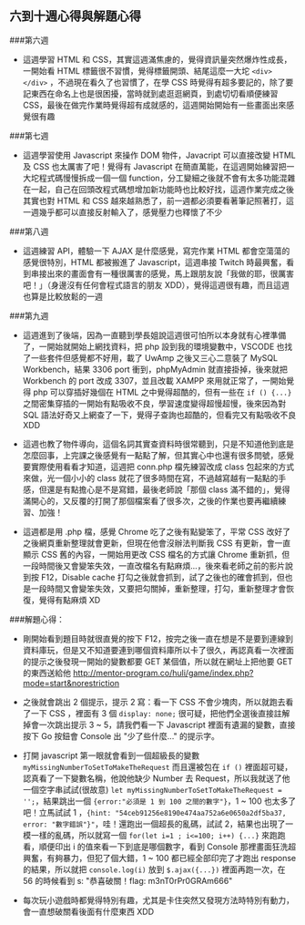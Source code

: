## 六到十週心得與解題心得

###第六週
- 這週學習 HTML 和 CSS，其實這週滿焦慮的，覺得資訊量突然爆炸性成長，一開始看 HTML 標籤很不習慣，覺得標籤開頭、結尾這麼一大坨 `<div></div>` ，不過現在看久了也習慣了，在學 CSS 時覺得有超多要記的，除了要記東西在命名上也是很困擾，當時就到處逛逛網頁，到處切切看順便練習 CSS，最後在做完作業時覺得超有成就感的，這週開始開始有一些畫面出來感覺很有趣

###第七週
- 這週學習使用 Javascript 來操作 DOM 物件，Javacript 可以直接改變 HTML 及 CSS 也太厲害了吧！覺得有 Javascript 在簡直萬能，在這週開始練習把一大坨程式碼慢慢拆成一個一個 function，分工變細之後就不會有太多功能混雜在一起，自己在回頭改程式碼想增加新功能時也比較好找，這週作業完成之後其實也對 HTML 和 CSS 越來越熟悉了，前一週都必須要看著筆記照著打，這一週幾乎都可以直接反射輸入了，感覺壓力也釋懷了不少

###第八週
- 這週練習 API，體驗一下 AJAX 是什麼感覺，寫完作業 HTML 都會空蕩蕩的感覺很特別，HTML 都被搬進了 Javascript，這週串接 Twitch 時最興奮，看到串接出來的畫面會有一種很厲害的感覺，馬上跟朋友說「我做的耶，很厲害吧！」（身邊沒有任何會程式語言的朋友 XDD），覺得這週很有趣，而且這週也算是比較放鬆的一週

###第九週
- 這週進到了後端，因為一直聽到學長姐說這週很可怕所以本身就有心裡準備了，一開始就開始上網找資料，把 php 設到我的環境變數中，VSCODE 也找了一些套件但感覺都不好用，載了 UwAmp 之後又三心二意裝了 MySQL Workbench，結果 3306 port 衝到，phpMyAdmin 就直接掛掉，後來就把 Workbench 的 port 改成 3307，並且改載 XAMPP 來用就正常了，一開始覺得 php 可以穿插好幾個在 HTML 之中覺得超酷的，但有一些在 `if () {...}` 之間密集穿插的一開始有點吸收不良，學習速度變得超慢超慢，後來因為對 SQL 語法好奇又上網查了一下，覺得子查詢也超酷的，但看完又有點吸收不良 XDD

- 這週也教了物件導向，這個名詞其實查資料時很常聽到，只是不知道他到底是怎麼回事，上完課之後感覺有一點點了解，但其實心中也還有很多問號，感覺要實際使用看看才知道，這週把 conn.php 檔先練習改成 class 包起來的方式來做，光一個小小的 class 就花了很多時間在寫，不過越寫越有一點點的手感，但還是有點擔心是不是寫錯，最後老師說「那個 class 滿不錯的」，覺得滿開心的，又反覆的打開了那個檔案看了很多次，之後的作業也要再繼續練習、加強！

- 這週都是用 .php 檔，感覺 Chrome 吃了之後有點變笨了，平常 CSS 改好了之後網頁重新整理就會更新，但現在他會沒辦法判斷我 CSS 有更新，會一直顯示 CSS 舊的內容，一開始用更改 CSS 檔名的方式讓 Chrome 重新抓，但一段時間後又會變笨失效，一直改檔名有點麻煩...，後來看老師之前的影片說到按 F12，Disable cache 打勾之後就會抓到，試了之後也的確會抓到，但也是一段時間又會變笨失效，又要把勾關掉，重新整理，打勾，重新整理才會恢復，覺得有點麻煩 XD


###解題心得：
<!-- 有雷 -->


- 剛開始看到題目時就很直覺的按下 F12，按完之後一直在想是不是要到連線到資料庫玩，但是又不知道要連到哪個資料庫所以卡了很久，再認真看一次裡面的提示之後發現一開始的變數都要 GET 某個值，所以就在網址上把他要 GET 的東西送給他
http://mentor-program.co/huli/game/index.php?mode=start&norestriction

- 之後就會跳出 2 個提示，提示 2 寫：看一下 CSS 不會少塊肉，所以就跑去看了一下 CSS ，裡面有 3 個 `display: none;` 很可疑，把他們全選後直接註解掉會一次跳出提示 3 ~ 5，請我們看一下 Javascript 裡面有遺漏的變數，直接按下 Go 按鈕會 Console 出 "少了些什麼..." 的提示字。

- 打開 javascript 第一眼就會看到一個超級長的變數 `myMissingNumberToSetToMakeTheRequest` 而且還被包在 `if ()` 裡面超可疑，認真看了一下變數名稱，他說他缺少 Number 去 Request，所以我就送了他一個空字串試試(很故意) `let myMissingNumberToSetToMakeTheRequest = '';`，結果跳出一個 `{error:"必須是 1 到 100 之間的數字"}`，1 ~ 100 也太多了吧！立馬試試 1 ，`{hint: "54ceb91256e8190e474aa752a6e0650a2df5ba37, error: "數字錯誤"}"`，哇！還跑出一個超長的亂碼，試試 2，結果也出現了一模一樣的亂碼，所以就寫一個 `for(let i=1 ; i<=100; i++) {...}` 來跑跑看，順便印出 i 的值來看一下到底是哪個數字，看到 Console 那裡畫面狂洗超興奮，有夠暴力，但犯了個大錯，1 ~ 100 都已經全部印完了才跑出 response 的結果，所以就把 `console.log(i)` 放到 `$.ajax({...})` 裡面再跑一次，在 56 的時候看到 s: "恭喜破關！flag: m3nT0rPr0GRAm666"

- 每次玩小遊戲時都覺得特別有趣，尤其是卡住突然又發現方法時特別有動力，會一直想破關看後面有什麼東西 XDD

